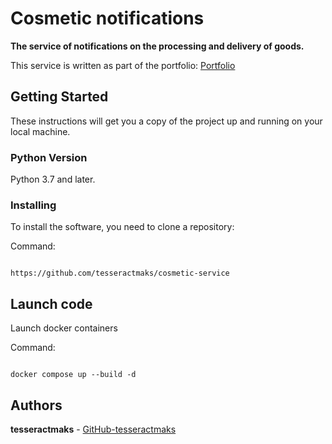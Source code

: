 # Cosmetic notifications

**The service of notifications on the processing and delivery of goods.**

This service is written as part of the portfolio: [Portfolio](https://portfolio.tesseractmaks.tech/)


## Getting Started

These instructions will get you a copy of the project up and running on your local machine.

### Python Version 

Python 3.7 and later.

### Installing

To install the software, you need to clone a repository:

Command:

```

https://github.com/tesseractmaks/cosmetic-service

```
## Launch code

Launch docker containers

Command:
```

docker compose up --build -d

```

## Authors

**tesseractmaks**  - [GitHub-tesseractmaks](https://github.com/tesseractmaks/)
